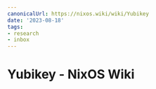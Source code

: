 ```yaml
---
canonicalUrl: https://nixos.wiki/wiki/Yubikey
date: '2023-08-18'
tags:
- research
- inbox
---
```


# Yubikey - NixOS Wiki